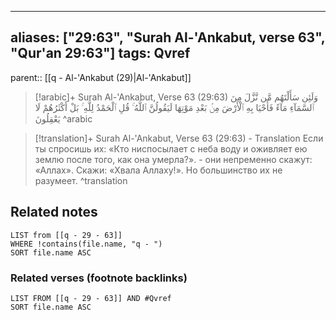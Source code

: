 
---
aliases: ["29:63", "Surah Al-'Ankabut, verse 63", "Qur'an 29:63"]
tags: Qvref
---

parent:: [[q - Al-'Ankabut (29)|Al-'Ankabut]]

> [!arabic]+ Surah Al-'Ankabut, Verse 63 (29:63)
> <span class="quran-arabic">وَلَئِن سَأَلْتَهُم مَّن نَّزَّلَ مِنَ ٱلسَّمَآءِ مَآءً فَأَحْيَا بِهِ ٱلْأَرْضَ مِنۢ بَعْدِ مَوْتِهَا لَيَقُولُنَّ ٱللَّهُ ۚ قُلِ ٱلْحَمْدُ لِلَّهِ ۚ بَلْ أَكْثَرُهُمْ لَا يَعْقِلُونَ</span>
^arabic

> [!translation]+ Surah Al-'Ankabut, Verse 63 (29:63) - Translation
> Если ты спросишь их: «Кто ниспосылает с неба воду и оживляет ею землю после того, как она умерла?». - они непременно скажут: «Аллах». Скажи: «Хвала Аллаху!». Но большинство их не разумеет.
^translation



## Related notes
```dataview
LIST from [[q - 29 - 63]]
WHERE !contains(file.name, "q - ")
SORT file.name ASC
```

### Related verses (footnote backlinks)
```dataview
LIST FROM [[q - 29 - 63]] AND #Qvref
SORT file.name ASC
```

